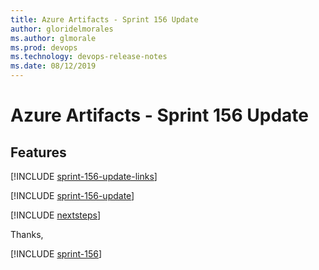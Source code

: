 ```yaml
---
title: Azure Artifacts - Sprint 156 Update
author: gloridelmorales
ms.author: glmorale
ms.prod: devops
ms.technology: devops-release-notes
ms.date: 08/12/2019
---
```


# Azure Artifacts - Sprint 156 Update

## Features

[!INCLUDE [sprint-156-update-links](../_shared/artifacts/sprint-156-update-links.md)]

[!INCLUDE [sprint-156-update](../_shared/artifacts/sprint-156-update.md)]

[!INCLUDE [nextsteps](../_shared/nextsteps.md)]

Thanks,

[!INCLUDE [sprint-156](../_shared/signer/sprint-156.md)]
